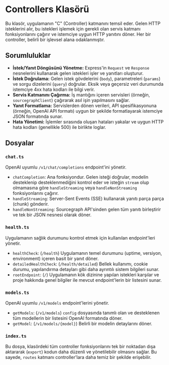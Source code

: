 # Controllers Klasörü

Bu klasör, uygulamanın "C" (Controller) katmanını temsil eder. Gelen HTTP isteklerini alır, bu istekleri işlemek için gerekli olan servis katmanı fonksiyonlarını çağırır ve istemciye uygun HTTP yanıtını döner. Her bir controller, belirli bir işlevsel alana odaklanmıştır.

## Sorumluluklar

* **İstek/Yanıt Döngüsünü Yönetme:** Express'in `Request` ve `Response` nesnelerini kullanarak gelen istekleri işler ve yanıtları oluşturur.
* **İstek Doğrulama:** Gelen istek gövdelerini (`body`), parametreleri (`params`) ve sorgu dizelerini (`query`) doğrular. Eksik veya geçersiz veri durumunda istemciye 4xx hata kodları ile bilgi verir.
* **Servis Katmanını Çağırma:** İş mantığını içeren servisleri (örneğin, `sourcegraphClient`) çağırarak asıl işin yapılmasını sağlar.
* **Yanıt Formatlama:** Servislerden dönen verileri, API spesifikasyonuna (örneğin, OpenAI API formatı) uygun bir şekilde formatlayarak istemciye JSON formatında sunar.
* **Hata Yönetimi:** İşlemler sırasında oluşan hataları yakalar ve uygun HTTP hata kodları (genellikle 500) ile birlikte loglar.

## Dosyalar

### `chat.ts`

OpenAI uyumlu `/v1/chat/completions` endpoint'ini yönetir.

* `chatCompletion`: Ana fonksiyondur. Gelen isteği doğrular, modelin desteklenip desteklenmediğini kontrol eder ve isteğin `stream` olup olmamasına göre `handleStreaming` veya `handleNonStreaming` fonksiyonlarını çağırır.
* `handleStreaming`: Server-Sent Events (SSE) kullanarak yanıtı parça parça (chunk) gönderir.
* `handleNonStreaming`: Sourcegraph API'sinden gelen tüm yanıtı birleştirir ve tek bir JSON nesnesi olarak döner.

### `health.ts`

Uygulamanın sağlık durumunu kontrol etmek için kullanılan endpoint'leri yönetir.

* `healthCheck`: (`/health`) Uygulamanın temel durumunu (uptime, versiyon, environment) içeren basit bir yanıt döner.
* `detailedHealthCheck`: (`/health/detailed`) Bellek kullanımı, cookie durumu, yapılandırma detayları gibi daha ayrıntılı sistem bilgileri sunar.
* `rootEndpoint`: (`/`) Uygulamanın kök dizinine yapılan istekleri karşılar ve proje hakkında genel bilgiler ile mevcut endpoint'lerin bir listesini sunar.

### `models.ts`

OpenAI uyumlu `/v1/models` endpoint'lerini yönetir.

* `getModels`: (`/v1/models`) `config` dosyasında tanımlı olan ve desteklenen tüm modellerin bir listesini OpenAI formatında döner.
* `getModel`: (`/v1/models/{model}`) Belirli bir modelin detaylarını döner.

### `index.ts`

Bu dosya, klasördeki tüm controller fonksiyonlarını tek bir noktadan dışa aktararak (`export`) kodun daha düzenli ve yönetilebilir olmasını sağlar. Bu sayede, `routes` katmanı controller'lara daha temiz bir şekilde erişebilir.
